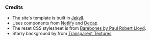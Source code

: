 ### Credits

* The site's template is built in [Jekyll](https://jekyllrb.com/).
* Uses components from [Netlify](https://netlify.com/) and [Decap](https://decapcms.org/).
* The reset CSS stylesheet is from [Barebones by Paul Robert Lloyd](https://github.com/paulrobertlloyd/barebones).
* Starry background by from [Transparent Textures](https://www.transparenttextures.com/)